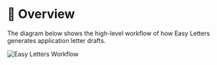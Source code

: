 # 📝 Overview

The diagram below shows the high-level workflow of how Easy Letters generates application letter drafts.

![Easy Letters Workflow](assets/workflow.png)
